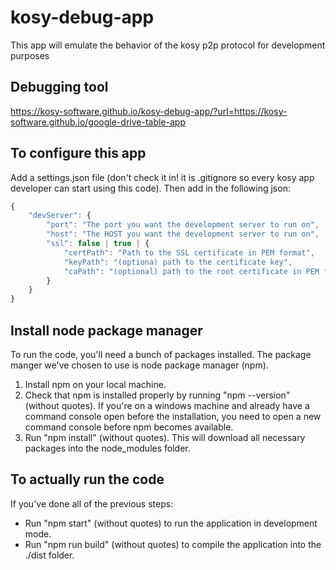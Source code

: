 # kosy-debug-app
This app will emulate the behavior of the kosy p2p protocol for development purposes

## Debugging tool

https://kosy-software.github.io/kosy-debug-app/?url=https://kosy-software.github.io/google-drive-table-app

## To configure this app
Add a settings.json file (don't check it in! it is .gitignore so every kosy app developer can start using this code). Then add in the following json:

```Typescript
{
    "devServer": {
        "port": "The port you want the development server to run on",
        "host": "The HOST you want the development server to run on",
        "ssl": false | true | { 
            "certPath": "Path to the SSL certificate in PEM format",
            "keyPath": "(optiona) path to the certificate key", 
            "caPath": "(optional) path to the root certificate in PEM format"
        }
    }
}
```

## Install node package manager
To run the code, you'll need a bunch of packages installed. The package manger we've chosen to use is node package manager (npm).
1) Install npm on your local machine.
2) Check that npm is installed properly by running "npm --version" (without quotes). If you're on a windows machine and already have a command console open before the installation, you need to open a new command console before npm becomes available.
3) Run "npm install" (without quotes). This will download all necessary packages into the node_modules folder.

## To actually run the code
If you've done all of the previous steps:

- Run "npm start" (without quotes) to run the application in development mode.
- Run "npm run build" (without quotes) to compile the application into the ./dist folder.
